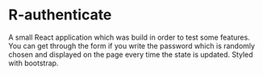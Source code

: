 # R-authenticate
A small React application which was build in order to test some features. You can get through the form if you write the password which is randomly chosen and displayed on the page every time the state is updated. Styled with bootstrap.
